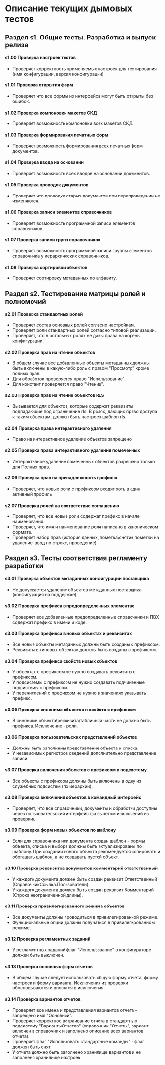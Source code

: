 # Описание текущих дымовых тестов

## Раздел s1. Общие тесты. Разработка и выпуск релиза

#### s1.00 Проверка настроек тестов

- Проверяет корректность применяемых настроек для тестирования (имя конфигурации, версия конфигурации)

#### s1.01 Проверка открытия форм

- Проверяет что все формы из интерфейса могут быть открыты без ошибок.

#### s1.02 Проверка компоновки макетов СКД

- Проверяет возможность компоновки всех макетов СКД.

#### s1.03 Проверка формирования печатных форм

- Проверяет возможность формирования всех печатных форм документов.

#### s1.04 Проверка ввода на основании

- Проверяет возможность всех вводов на основании документов.

#### s1.05 Проверка проводок документов

- Проверяет что проводки старых документов при перепроведении не изменяются.

#### s1.06 Проверка записи элементов справочников

- Проверяет возможность программной записи элементов справочников.

#### s1.07 Проверка записи групп справочников

- Проверяет возможность программной записи группы элементов справочника у иерархических справочников.

#### s1.08 Проверка сортировки объектов

- Проверяет сортировку метаданных по алфавиту.

## Раздел s2. Тестирование матрицы ролей и полномочий

#### s2.01 Проверка стандартных ролей

- Проверяет состав основных ролей согласно настройкам.
- Проверяет роли стандартных ролей согласно типовой реализации.
- Проверяет, что в остальных ролях не даны права на корень конфигурации.

#### s2.02 Проверка прав на чтение объектов

- В общем случае все добавленные объекты метаданных должны быть включены в какую-либо роль с правом "Просмотр" кроме полных прав.
- Для обработок проверяется право "Использование".
- Для констант проверяется право "Чтение".

#### s2.03 Проверка прав на чтение объектов RLS

- Вызывается для объектов, которые содержат реквизиты подпадающие под ограничение rls. В ролях, дающих право доступа к таким объектам, должен быть настроен шаблон rls.

#### s2.04 Проверка права интерактивного удаления

- Право на интерактивное удаление объектов запрещено.

#### s2.05 Проверка права интерактивного удаления помеченных

- Интерактивное удаление помеченных объектов разрешено только для Полных прав.

#### s2.06 Проверка прав на принадлежность профилю

- Проверяет, что новые роли с префиксом входят хоть в один активный профиль

#### s2.07 Проверка ролей на соответствие соглашению

- Проверяет, что все новые роли содержат префикс в начале наименования.
- Проверяет, что имя и наименование роля написано в каноническом формате.
- Проверяет набор прав (история данных, пометка\снятие пометки на удаление, ввод по строке, проведение)

## Раздел s3. Тесты соответствия регламенту разработки

#### s3.01 Проверка объектов метаданных конфигурации поставщика

- Не допускается удаление объектов метаданных поставщика (конфигурация на поддержке).

#### s3.02 Проверка префикса в предопределенных элементах

- Проверяет все добавленные предопределенные справочники и ПВХ содержат префикс в имени и коде.

#### s3.03 Проверка префикса в новых объектах и реквизитах

- Все новые объекты метаданных должны быть созданы с префиксом.
- Реквизиты в типовых объектах должны быть созданы с префиксом.

#### s3.04 Проверка префикса свойств новых объектов

- У объектах с префиксом не нужно создавать реквизиты с префиксом.
- У подсистемы с префиксом не нужно создавать подчиненные подсистемы с префиксом.
- У перечислений с префиксом не нужно в значениях указывать префикс.

#### s3.05 Проверка синонима объектов и свойств с префиксом

- В синониме объекта\\реквизита\\табличной части не должно быть префикса. Исключение - роли.

#### s3.06 Проверка пользовательских представлений объектов

- Должны быть заполнены представление объекта и списка.
- У независимых регистров сведений дополнительно представление записи.

#### s3.07 Проверка включения объектов с префиксом в подсистему

- Все объекты с префиксом должны быть включены в одну из служебных подсистем (по иерархии).
 
#### s3.08 Проверка включения объектов в командный интерфейс

- Проверяет, что все справочники, документы и обработки доступны через пользовательский интерфейс (за вычетом исключений из проверки).

#### s3.09 Проверка форм новых объектов по шаблону

- Если для справочника или документа создан шаблон - формы объекта, списка и выбора должны быть актуализированы по шаблону. При создании нового объекта рекомендуется копировать и обогащать шаблон, а не создавать пустой объект.

#### s3.10 Проверка реквизитов документов комментарий ответственный

- У каждого документа должен быть создан реквизит Ответственный (СправочникСсылка.Пользователи).
- У каждого документа должен быть создан реквизит Комментарий (Строка неограниченной длины).

#### s3.11 Проверка привилегированного режима объектов

- Все документы должны проводиться в привилегированной режиме.
- Функциональные опции должны получаться в привилегированном режиме.

#### s3.12 Проверка регламентных заданий

- У регламентных заданий флаг "Использование" в конфигураторе должен быть выключен.

#### s3.13 Проверка основных форм отчетов

- В общем случае следует использовать общую форму отчета, форму настроек и форму варианта. Исключения из проверки обосновываются и вносятся в исключения.

#### s3.14 Проверка вариантов отчетов

- Проверяет все имена и представления вариантов отчета - запрещено имя "Основной".
- Проверяет корректное встраивание отчета в стандартную подсистему "ВариантыОтчетов" (справочник "Отчеты", вариант включен в справочник и заполнено описание всех вариантов отчета).
- Проверяет флаг "Использовать стандартные команды" - флаг должен быть снят.
- У отчета должно быть заполнено хранилище вариантов и не заполнено хранилище настроек.